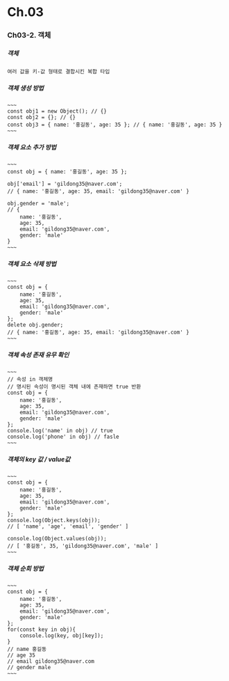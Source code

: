 # Ch.03
### Ch03-2. 객체
##### 객체
    여러 값을 키-값 형태로 결합시킨 복합 타입
##### 객체 생성 방법
    ~~~
    const obj1 = new Object(); // {}
    const obj2 = {}; // {}
    const obj3 = { name: '홍길동', age: 35 }; // { name: '홍길동', age: 35 }
    ~~~
##### 객체 요소 추가 방법
    ~~~
    const obj = { name: '홍길동', age: 35 };
    
    obj['email'] = 'gildong35@naver.com';
    // { name: '홍길동', age: 35, email: 'gildong35@naver.com' }
    
    obj.gender = 'male';
    // {
        name: '홍길동',
        age: 35,
        email: 'gildong35@naver.com',
        gender: 'male'
    }
    ~~~
##### 객체 요소 삭제 방법
    ~~~
    const obj = {
        name: '홍길동',
        age: 35,
        email: 'gildong35@naver.com',
        gender: 'male'
    };
    delete obj.gender;
    // { name: '홍길동', age: 35, email: 'gildong35@naver.com' }
    ~~~
##### 객체 속성 존재 유무 확인
    ~~~
    // 속성 in 객체명
    // 명시된 속성이 명시된 객체 내에 존재하면 true 반환
    const obj = {
        name: '홍길동',
        age: 35,
        email: 'gildong35@naver.com',
        gender: 'male'
    };
    console.log('name' in obj) // true
    console.log('phone' in obj) // fasle
    ~~~
##### 객체의 key 값 / value값
    ~~~
    const obj = {
        name: '홍길동',
        age: 35,
        email: 'gildong35@naver.com',
        gender: 'male'
    };
    console.log(Object.keys(obj));
    // [ 'name', 'age', 'email', 'gender' ]
    
    console.log(Object.values(obj));
    // [ '홍길동', 35, 'gildong35@naver.com', 'male' ]
    ~~~
##### 객체 순회 방법
    ~~~
    const obj = {
        name: '홍길동',
        age: 35,
        email: 'gildong35@naver.com',
        gender: 'male'
    };
    for(const key in obj){
        console.log(key, obj[key]);
    }
    // name 홍길동
    // age 35
    // email gildong35@naver.com
    // gender male
    ~~~